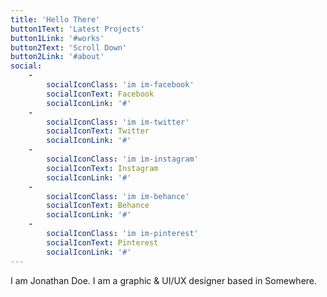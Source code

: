 ```yaml
---
title: 'Hello There'
button1Text: 'Latest Projects'
button1Link: '#works'
button2Text: 'Scroll Down'
button2Link: '#about'
social:
    -
        socialIconClass: 'im im-facebook'
        socialIconText: Facebook
        socialIconLink: '#'
    -
        socialIconClass: 'im im-twitter'
        socialIconText: Twitter
        socialIconLink: '#'
    -
        socialIconClass: 'im im-instagram'
        socialIconText: Instagram
        socialIconLink: '#'
    -
        socialIconClass: 'im im-behance'
        socialIconText: Behance
        socialIconLink: '#'
    -
        socialIconClass: 'im im-pinterest'
        socialIconText: Pinterest
        socialIconLink: '#'
---
```


I am Jonathan Doe.
I am a graphic & UI/UX
designer based in Somewhere.